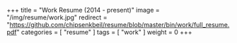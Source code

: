 +++
title = "Work Resume (2014 - present)"
image = "/img/resume/work.jpg"
redirect = "https://github.com/chipsenkbeil/resume/blob/master/bin/work/full_resume.pdf"
categories = [ "resume" ]
tags = [ "work" ]
weight = 0
+++

